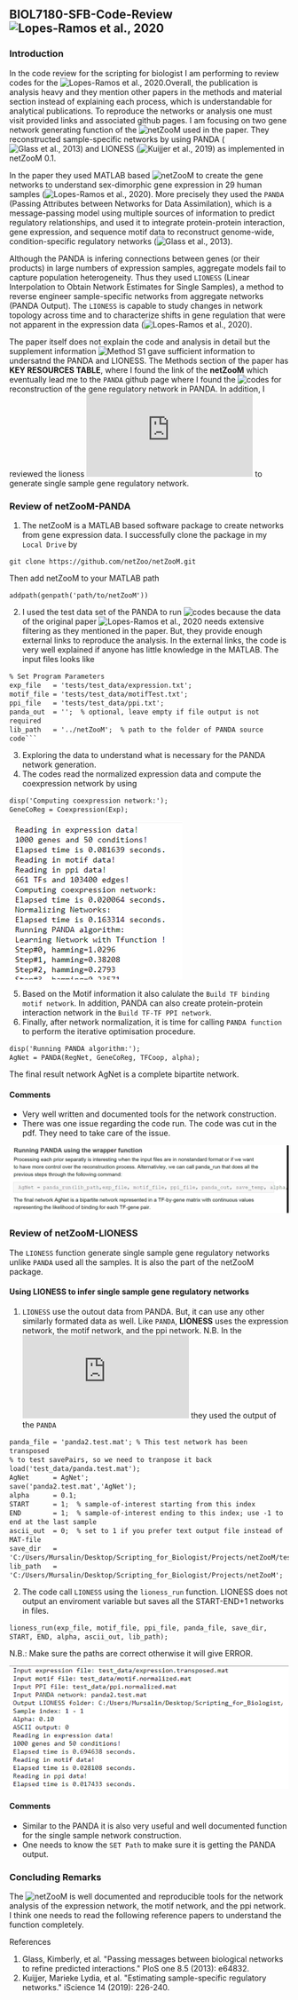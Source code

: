 ## BIOL7180-SFB-Code-Review ![Lopes-Ramos et al., 2020](https://www.sciencedirect.com/science/article/pii/S2211124720307762)

### Introduction
In the code review for the scripting for biologist I am performing to review codes for the ![Lopes-Ramos et al., 2020](https://www.sciencedirect.com/science/article/pii/S2211124720307762).Overall, the publication is analysis heavy and they mention other papers in the methods and material section instead of explaining each process, which is understandable for analytical publications. To reproduce the networks or analysis one must visit provided links and associated github pages. I am focusing on two gene network generating function of the ![netZooM](https://github.com/netZoo/netZooM) used in the paper. They reconstructed sample-specific networks by using PANDA (![Glass et al., 2013](https://journals.plos.org/plosone/article?id=10.1371/journal.pone.0064832)) and LIONESS (![Kuijjer et al., 2019](https://www.sciencedirect.com/science/article/pii/S2589004219300872)) as implemented in netZooM 0.1. 

In the paper they used MATLAB based ![netZooM](https://github.com/netZoo/netZooM) to create the gene networks to understand sex-dimorphic gene expression in 29 human samples (![Lopes-Ramos et al., 2020](https://www.sciencedirect.com/science/article/pii/S2211124720307762)). More precisely they used the `PANDA` (Passing Attributes between Networks for Data Assimilation), which is a message-passing model using multiple sources of information to predict regulatory relationships, and used it to integrate protein-protein interaction, gene expression, and sequence motif data to reconstruct genome-wide, condition-specific regulatory networks (![Glass et al., 2013](https://journals.plos.org/plosone/article?id=10.1371/journal.pone.0064832)). 

Although the PANDA is infering connections between genes (or their products) in large numbers of expression samples, aggregate models fail to capture population heterogeneity. Thus they used `LIONESS` (Linear Interpolation to Obtain Network Estimates for Single Samples), a method to reverse engineer sample-specific networks from aggregate networks (PANDA Output). The `LIONESS` is capable to study changes in network topology across time and to characterize shifts in gene regulation that were not apparent in the expression data (![Lopes-Ramos et al., 2020](https://www.sciencedirect.com/science/article/pii/S2211124720307762)).

The paper itself does not explain the code and analysis in detail but the supplement information ![Method S1](https://www.cell.com/cms/10.1016/j.celrep.2020.107795/attachment/46ce2d26-cd81-4ad8-966b-7fcf26e3bd17/mmc1) gave sufficient information to undersatnd the PANDA and LIONESS. The Methods section of the paper has **KEY RESOURCES TABLE**, where I found the link of the **netZooM** which eventually lead me to the `PANDA` github page where I found the ![codes](https://github.com/netZoo/netZooM/tree/master/tutorials/panda) for reconstruction of the gene regulatory network in PANDA. In addition, I reviewed the lioness ![codes](https://github.com/netZoo/netZooM/blob/master/tutorials/lioness/lioness.pdf) to generate single sample gene regulatory network. 

### Review of netZooM-PANDA

1. The netZooM is a MATLAB based software package to create networks from gene expression data. I successfully clone the package in my `Local Drive` by 

```
git clone https://github.com/netZoo/netZooM.git
```

Then add netZooM to your MATLAB path
```
addpath(genpath('path/to/netZooM'))
```

2. I used the test data set of the PANDA to run ![codes](https://github.com/netZoo/netZooM/tree/master/tutorials/panda) because the data of the original paper ![Lopes-Ramos et al., 2020](https://www.sciencedirect.com/science/article/pii/S2211124720307762) needs extensive filtering as they mentioned in the paper. But, they provide enough external links to reproduce the analysis. In the external links, the code is very well explained if anyone has little knowledge in the MATLAB. The input files looks like

```
% Set Program Parameters
exp_file   = 'tests/test_data/expression.txt';
motif_file = 'tests/test_data/motifTest.txt';
ppi_file   = 'tests/test_data/ppi.txt';
panda_out  = '';  % optional, leave empty if file output is not required
lib_path   = '../netZooM';  % path to the folder of PANDA source code```
```

3. Exploring the data to understand what is necessary for the PANDA network generation. 
4. The codes read the normalized expression data and compute the coexpression network by using 

```
disp('Computing coexpression network:');
GeneCoReg = Coexpression(Exp);
```
![Build coexpression network](https://github.com/mursalinkhan0018/BIOL7180-SFB-Code-Review/blob/9072423e0dc2afafc9bd19a64c51ea8dcbad9f0a/PANDA-code-Expression-data.PNG)

5. Based on the Motif information it also calulate the `Build TF binding motif network`. In addition, PANDA can also create protein-protein interaction network in the `Build TF-TF PPI network`. 
6. Finally, after network normalization, it is time for calling `PANDA function` to perform the iterative optimisation procedure.
```
disp('Running PANDA algorithm:');
AgNet = PANDA(RegNet, GeneCoReg, TFCoop, alpha);
```

The final result network AgNet is a complete bipartite network.

#### Comments
- Very well written and documented tools for the network construction.
- There was one issue regarding the code run. The code was cut in the pdf. They need to take care of the issue.

![Improper-design markdown](https://github.com/mursalinkhan0018/BIOL7180-SFB-Code-Review/blob/9072423e0dc2afafc9bd19a64c51ea8dcbad9f0a/PANDA-code-cut.PNG)
  
### Review of netZooM-LIONESS

The `LIONESS` function generate single sample gene regulatory networks unlike `PANDA` used all the samples. It is also the part of the netZooM package.  

#### Using LIONESS to infer single sample gene regulatory networks

1. `LIONESS` use the outout data from PANDA. But, it can use any other similarly formated data as well. Like `PANDA`, **LIONESS** uses the expression network, the motif network, and the ppi network. N.B. In the ![lioness code](https://github.com/netZoo/netZooM/blob/master/tutorials/lioness/lioness.pdf) they used the output of the `PANDA`

```
panda_file = 'panda2.test.mat'; % This test network has been transposed
% to test savePairs, so we need to tranpose it back
load('test_data/panda.test.mat');
AgNet      = AgNet';
save('panda2.test.mat','AgNet');
alpha      = 0.1;
START      = 1;  % sample-of-interest starting from this index
END        = 1;  % sample-of-interest ending to this index; use -1 to end at the last sample
ascii_out  = 0;  % set to 1 if you prefer text output file instead of MAT-file
save_dir   = 'C:/Users/Mursalin/Desktop/Scripting_for_Biologist/Projects/netZooM/tests/test_data';
lib_path   = 'C:/Users/Mursalin/Desktop/Scripting_for_Biologist/Projects/netZooM';
```

2. The code call `LIONESS` using the `lioness_run` function. LIONESS does not output an enviroment variable but saves all the START-END+1 networks in files.

```
lioness_run(exp_file, motif_file, ppi_file, panda_file, save_dir, START, END, alpha, ascii_out, lib_path);
```
N.B.: Make sure the paths are correct otherwise it will give ERROR.

![LIONESS](https://github.com/mursalinkhan0018/BIOL7180-SFB-Code-Review/blob/2ff3e09d53e7d4916997bd0153028cb5c2f50255/LIONESS-Run.PNG)

#### Comments
- Similar to the PANDA it is also very useful and well documented function for the single sample network construction.
- One needs to know the `SET Path` to make sure it is getting the PANDA output. 

### Concluding Remarks

The ![netZooM](https://github.com/netZoo/netZooM) is well documented and reproducible tools for the network analysis of the expression network, the motif network, and the ppi network. I think one needs to read the following reference papers to understand the function completely.

References

1. Glass, Kimberly, et al. "Passing messages between biological networks to refine predicted interactions." PloS one 8.5 (2013): e64832.
2. Kuijjer, Marieke Lydia, et al. "Estimating sample-specific regulatory networks." iScience 14 (2019): 226-240.



